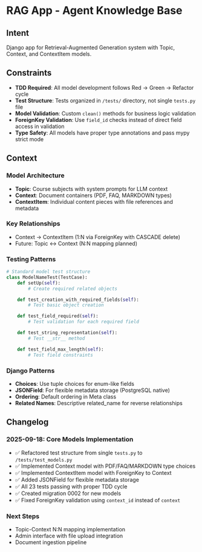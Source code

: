 # RAG App - Agent Knowledge Base

## Intent
Django app for Retrieval-Augmented Generation system with Topic, Context, and ContextItem models.

## Constraints
- **TDD Required**: All model development follows Red → Green → Refactor cycle
- **Test Structure**: Tests organized in `/tests/` directory, not single `tests.py` file
- **Model Validation**: Custom `clean()` methods for business logic validation
- **ForeignKey Validation**: Use `field_id` checks instead of direct field access in validation
- **Type Safety**: All models have proper type annotations and pass mypy strict mode

## Context
### Model Architecture
- **Topic**: Course subjects with system prompts for LLM context
- **Context**: Document containers (PDF, FAQ, MARKDOWN types)
- **ContextItem**: Individual content pieces with file references and metadata

### Key Relationships
- Context → ContextItem (1:N via ForeignKey with CASCADE delete)
- Future: Topic ↔ Context (N:N mapping planned)

### Testing Patterns
```python
# Standard model test structure
class ModelNameTest(TestCase):
    def setUp(self):
        # Create required related objects

    def test_creation_with_required_fields(self):
        # Test basic object creation

    def test_field_required(self):
        # Test validation for each required field

    def test_string_representation(self):
        # Test __str__ method

    def test_field_max_length(self):
        # Test field constraints
```

### Django Patterns
- **Choices**: Use tuple choices for enum-like fields
- **JSONField**: For flexible metadata storage (PostgreSQL native)
- **Ordering**: Default ordering in Meta class
- **Related Names**: Descriptive related_name for reverse relationships

## Changelog
### 2025-09-18: Core Models Implementation
- ✅ Refactored test structure from single `tests.py` to `/tests/test_models.py`
- ✅ Implemented Context model with PDF/FAQ/MARKDOWN type choices
- ✅ Implemented ContextItem model with ForeignKey to Context
- ✅ Added JSONField for flexible metadata storage
- ✅ All 23 tests passing with proper TDD cycle
- ✅ Created migration 0002 for new models
- ✅ Fixed ForeignKey validation using `context_id` instead of `context`

### Next Steps
- Topic-Context N:N mapping implementation
- Admin interface with file upload integration
- Document ingestion pipeline
